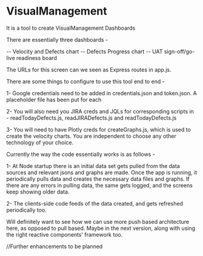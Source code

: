# VisualManagement
It is a tool to create VisualManagement Dashboards

There are essentially three dashboards - 

-- Velocity and Defects chart
-- Defects Progress chart
-- UAT sign-off/go-live readiness board

The URLs for this screen can we seen as Express routes in app.js.

There are some things to configure to use this tool end to end - 

1- Google credentials need to be added in credentials.json and token.json. A placeholder file has been put for each

2- You will also need you JIRA creds and JQLs for corresponding scripts in  - readTodayDefects.js, readJIRADefects.js and readTodayDefects.js

3- You will need to have Plotly creds for createGraphs.js, which is used to create the velocity charts. You are independent to choose any other technology of your choice.

Currently the way the code essentially works is as follows - 

1- At Node startup there is an initial data set gets pulled from the data sources and relevant jsons and graphs are made. Once the app is running, it periodically pulls data and creates the necessary data files and graphs. If there are any errors in pulling data, the same gets logged, and the screens keep showing older data. 

2- The clients-side code feeds of the data created, and gets refreshed periodically too.

Will definitely want to see how we can use more push based architecture here, as opposed to pull based. Maybe in the next version, along with using the right reactive components' framework too.

//Further enhancements to be planned
